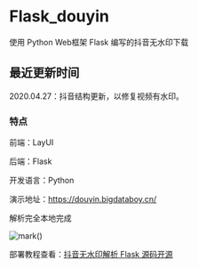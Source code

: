 # Flask_douyin
使用 Python Web框架 Flask 编写的抖音无水印下载

## 最近更新时间
2020.04.27：抖音结构更新，以修复视频有水印。
### 特点
前端：LayUI

后端：Flask

开发语言：Python

演示地址：https://douyin.bigdataboy.cn/

解析完全本地完成

![mark](https://bigdataboy-cn.oss-cn-shanghai.aliyuncs.com/bigdataboy/20200411/231824550.png)()

部署教程查看：[抖音无水印解析 Flask 源码开源](https://bigdataboy.cn/post-215.html)
